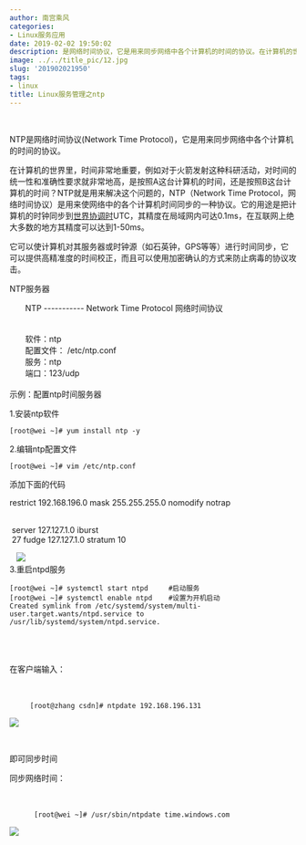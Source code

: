 ```yaml
---
author: 南宫乘风
categories:
- Linux服务应用
date: 2019-02-02 19:50:02
description: 是网络时间协议，它是用来同步网络中各个计算机的时间的协议。在计算机的世界里，时间非常地重要，例如对于火箭发射这种科研活动，对时间的统一性和准确性要求就非常地高，是按照这台计算机的时间，还是按照这台计算。。。。。。。
image: ../../title_pic/12.jpg
slug: '201902021950'
tags:
- linux
title: Linux服务管理之ntp
---
```


<!--more-->

 

NTP是网络时间协议\(Network Time Protocol\)，它是用来同步网络中各个计算机的时间的协议。

在计算机的世界里，时间非常地重要，例如对于火箭发射这种科研活动，对时间的统一性和准确性要求就非常地高，是按照A这台计算机的时间，还是按照B这台计算机的时间？NTP就是用来解决这个问题的，NTP（Network Time Protocol，网络时间协议）是用来使网络中的各个计算机时间同步的一种协议。它的用途是把计算机的时钟同步到[世界协调时](https://baike.baidu.com/item/%E4%B8%96%E7%95%8C%E5%8D%8F%E8%B0%83%E6%97%B6)UTC，其精度在局域网内可达0.1ms，在互联网上绝大多数的地方其精度可以达到1-50ms。

它可以使计算机对其服务器或时钟源（如石英钟，GPS等等）进行时间同步，它可以提供高精准度的时间校正，而且可以使用加密确认的方式来防止病毒的协议攻击。

NTP服务器

       NTP \----------- Network Time Protocol 网络时间协议  
         
         
       软件：ntp  
       配置文件： /etc/ntp.conf  
       服务：ntp  
       端口：123/udp  
         
示例：配置ntp时间服务器

1.安装ntp软件

```
[root@wei ~]# yum install ntp -y
```

  
2.编辑ntp配置文件

```
[root@wei ~]# vim /etc/ntp.conf
```

添加下面的代码

restrict 192.168.196.0 mask 255.255.255.0 nomodify notrap

         
 server 127.127.1.0 iburst  
 27 fudge 127.127.1.0 stratum 10       

  
   ![](../../image/20190202194217860.png)      
3.重启ntpd服务

```
[root@wei ~]# systemctl start ntpd     #启动服务
[root@wei ~]# systemctl enable ntpd    #设置为开机启动
Created symlink from /etc/systemd/system/multi-user.target.wants/ntpd.service to /usr/lib/systemd/system/ntpd.service.       
```

         
         
         
在客户端输入：  
              
      

```
     [root@zhang csdn]# ntpdate 192.168.196.131
```

![](../../image/20190202194615451.png)

 

即可同步时间

  
同步网络时间：   
              
      

```
      [root@wei ~]# /usr/sbin/ntpdate time.windows.com
```

![](../../image/20190202194954821.png)